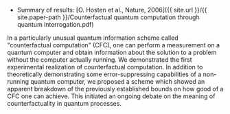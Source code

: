 * Summary of results: [O. Hosten et al., Nature, 2006]({{ site.url }}/{{ site.paper-path }}/Counterfactual quantum computation through quantum interrogation.pdf)

In a particularly unusual quantum information scheme called "counterfactual computation" (CFC), one can perform a measurement on a quantum computer and obtain information about the solution to a problem without the computer actually running. We demonstrated the first experimental realization of counterfactual computation. In addition to theoretically demonstrating some error-suppressing capabilities of a non-running quantum computer, we proposed a scheme which showed an apparent breakdown of the previously established bounds on how good of a CFC one can achieve. This initiated an ongoing debate on the meaning of counterfactuality in quantum processes.